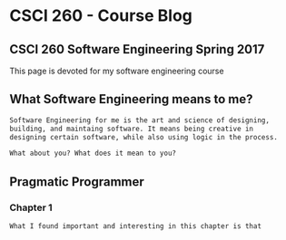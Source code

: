 # CSCI 260 - Course Blog
## CSCI 260 Software Engineering Spring 2017

This page is devoted for my software engineering course

## What Software Engineering means to me?

```markdown
Software Engineering for me is the art and science of designing, 
building, and maintaing software. It means being creative in 
designing certain software, while also using logic in the process.

What about you? What does it mean to you?
```

## Pragmatic Programmer

### Chapter 1
```
What I found important and interesting in this chapter is that
```

